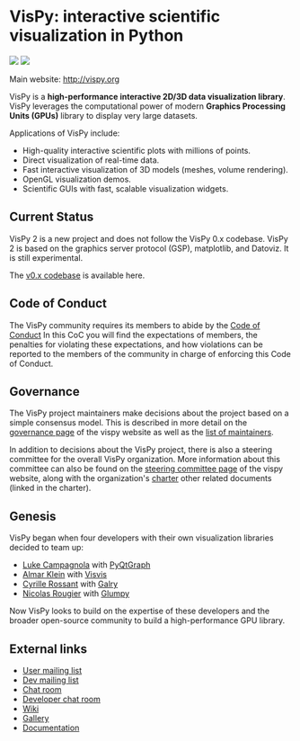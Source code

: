 # VisPy: interactive scientific visualization in Python

[![](https://zenodo.org/badge/5822/vispy/vispy.svg)](http://dx.doi.org/10.5281/zenodo.17869)
[![](https://img.shields.io/badge/Contributor%20Covenant-2.0-4baaaa.svg)](CODE_OF_CONDUCT.md)

Main website: http://vispy.org

VisPy is a **high-performance interactive 2D/3D data visualization library**.
VisPy leverages the computational power of modern **Graphics Processing Units (GPUs)** library to display very large datasets.

Applications of VisPy include:

-  High-quality interactive scientific plots with millions of points.
-  Direct visualization of real-time data.
-  Fast interactive visualization of 3D models (meshes, volume rendering).
-  OpenGL visualization demos.
-  Scientific GUIs with fast, scalable visualization widgets.

## Current Status

VisPy 2 is a new project and does not follow the VisPy 0.x codebase. VisPy 2 is based on the graphics server protocol (GSP), matplotlib, and Datoviz. It is still experimental.

The [v0.x codebase](https://github.com/vispy/vispy) is available here.

## Code of Conduct

The VisPy community requires its members to abide by the [Code of Conduct](CODE_OF_CONDUCT.md)
In this CoC you will find the expectations of members, the penalties for violating these expectations, and how violations can be reported to the members of the community in charge of enforcing this Code of Conduct.

## Governance

The VisPy project maintainers make decisions about the project based on a simple consensus model. This is described in more detail on the [governance page](https://vispy.org/governance/GOVERNANCE.html) of the vispy website as well as the [list of maintainers](https://vispy.org/governance/MAINTAINERS.html).

In addition to decisions about the VisPy project, there is also a steering committee for the overall VisPy organization. More information about this committee can also be found on the [steering committee page](https://vispy.org/org/STEERING-COMMITTEE.html) of the vispy website, along with the organization's [charter](https://vispy.org/org/CHARTER.html) other related documents (linked in the charter).

## Genesis

VisPy began when four developers with their own visualization libraries decided to team up:

* [Luke Campagnola](http://luke.campagnola.me/) with [PyQtGraph](http://www.pyqtgraph.org/)
* [Almar Klein](http://www.almarklein.org/) with [Visvis](https://github.com/almarklein/visvis)
* [Cyrille Rossant](http://cyrille.rossant.net) with [Galry](https://github.com/rossant/galry)
* [Nicolas Rougier](http://www.loria.fr/~rougier/index.html) with [Glumpy](https://github.com/rougier/Glumpy)

Now VisPy looks to build on the expertise of these developers and the broader open-source community to build a high-performance GPU library.

## External links

- [User mailing list](https://groups.google.com/forum/#!forum/vispy)
- [Dev mailing list](https://groups.google.com/forum/#!forum/vispy-dev)
- [Chat room](https://gitter.im/vispy/vispy)
- [Developer chat room](https://gitter.im/vispy/vispy-dev)
- [Wiki](http://github.com/vispy/vispy/wiki)
- [Gallery](http://vispy.org/gallery/index.html)
- [Documentation](http://vispy.readthedocs.org)
